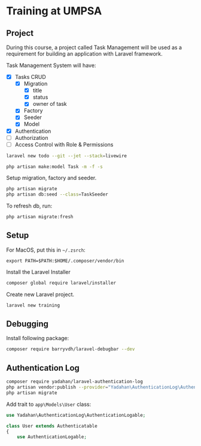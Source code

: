 # Training at UMPSA

## Project

During this course, a project called Task Management will be used as a requirement for building an application with Laravel framework.

Task Management System will have:

- [x] Tasks CRUD
    - [x] Migration
      - [x] title
      - [x] status
      - [x] owner of task
    - [x] Factory
    - [x] Seeder
    - [x] Model

- [x] Authentication
- [ ] Authorization
- [ ] Access Control with Role & Permissions

```bash
laravel new todo --git --jet --stack=livewire
```

```bash
php artisan make:model Task -m -f -s
```

Setup migration, factory and seeder.

```bash
php artisan migrate
php artisan db:seed --class=TaskSeeder
```

To refresh db, run:

```bash
php artisan migrate:fresh
```


## Setup


For MacOS, put this in `~/.zsrch`:

```plaintext
export PATH=$PATH:$HOME/.composer/vendor/bin
```

Install the Laravel Installer

```bash
composer global require laravel/installer
```

Create new Laravel project.


```bash
laravel new training
```

## Debugging

Install following package:

```bash
composer require barryvdh/laravel-debugbar --dev
```

## Authentication Log

```bash
composer require yadahan/laravel-authentication-log
php artisan vendor:publish --provider="Yadahan\AuthenticationLog\AuthenticationLogServiceProvider"
php artisan migrate
```

Add trait to `app\Models\User` class:

```php
use Yadahan\AuthenticationLog\AuthenticationLogable;

class User extends Authenticatable
{
    use AuthenticationLogable;
```
